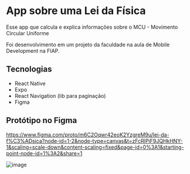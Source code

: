 # App sobre uma Lei da Física
Esse app que calcula e explica informações sobre o MCU - Movimento Circular Uniforme

Foi desenvolvimento em um projeto da faculdade na aula de Mobile Development na FIAP.

## Tecnologias
- React Native
- Expo
- React Navigation (lib para paginação)
- Figma

## Protótipo no Figma
https://www.figma.com/proto/m6C2Oqwr42eoK2YzgreM9u/lei-da-f%C3%ADsica?node-id=1-2&node-type=canvas&t=zFcRlPiF9JQHkHNY-1&scaling=scale-down&content-scaling=fixed&page-id=0%3A1&starting-point-node-id=1%3A2&share=1

![image](https://github.com/user-attachments/assets/5d182c93-c0bf-4396-bb7b-109185d3368f)
